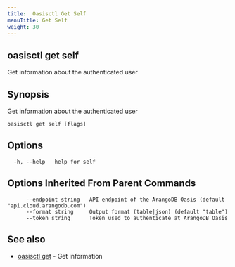 ```yaml
---
title:  Oasisctl Get Self
menuTitle: Get Self
weight: 30
---
```

## oasisctl get self

Get information about the authenticated user

## Synopsis
Get information about the authenticated user

```
oasisctl get self [flags]
```

## Options
```
  -h, --help   help for self
```

## Options Inherited From Parent Commands
```
      --endpoint string   API endpoint of the ArangoDB Oasis (default "api.cloud.arangodb.com")
      --format string     Output format (table|json) (default "table")
      --token string      Token used to authenticate at ArangoDB Oasis
```

## See also
* [oasisctl get](_index.md)	 - Get information

